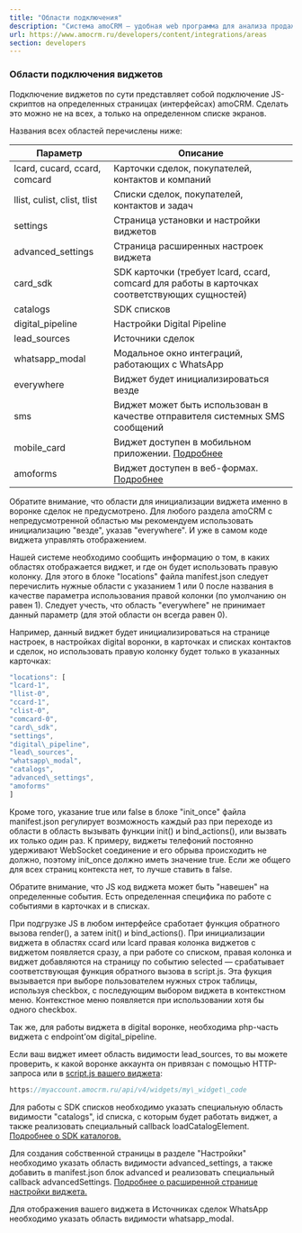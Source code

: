```yaml
---
title: "Области подключения"
description: "Система amoCRM – удобная web программа для анализа продаж, доступная в режиме online из любой точки мира! Подробности узнавайте по указанным на сайте телефонам в Москве."
url: https://www.amocrm.ru/developers/content/integrations/areas
section: developers
---
```


### Области подключения виджетов

Подключение виджетов по сути представляет собой подключение JS-скриптов на определенных страницах (интерфейсах) amoCRM. Сделать это можно не на всех, а только на определенном списке экранов.

Названия всех областей перечислены ниже:

| Параметр | Описание |
| --- | --- |
| lcard, cucard, ccard, comcard | Карточки сделок, покупателей, контактов и компаний |
| llist, culist, clist, tlist | Списки сделок, покупателей, контактов и задач |
| settings | Cтраница установки и настройки виджетов |
| advanced\_settings | Страница расширенных настроек виджета |
| card\_sdk | SDK карточки (требует lcard, ccard, comcard для работы в карточках соответствующих сущностей) |
| catalogs | SDK списков |
| digital\_pipeline | Настройки Digital Pipeline |
| lead\_sources | Источники сделок |
| whatsapp\_modal | Модальное окно интеграций, работающих с WhatsApp |
| everywhere | Виджет будет инициализироваться везде |
| sms | Виджет может быть использован в качестве отправителя системных SMS сообщений |
| mobile\_card | Виджет доступен в мобильном приложении. [Подробнее](/developers/content/integrations/mobile-widgets) |
| amoforms | Виджет доступен в веб-формах. [Подробнее](/developers/content/integrations/amoforms-widgets) |

Обратите внимание, что области для инициализации виджета именно в воронке сделок не предусмотрено. Для любого раздела amoCRM с непредусмотренной областью мы рекомендуем использовать инициализацию "везде", указав "everywhere". И уже в самом коде виджета управлять отображением.

Нашей системе необходимо сообщить информацию о том, в каких областях отображается виджет, и где он будет использовать правую колонку. Для этого в блоке "locations" файла manifest.json следует перечислить нужные области с указанием 1 или 0 после названия в качестве параметра использования правой колонки (по умолчанию он равен 1). Следует учесть, что область "everywhere" не принимает данный параметр (для этой области он всегда равен 0).

Например, данный виджет будет инициализироваться на странице настроек, в настройках digital воронки, в карточках и списках контактов и сделок, но использовать правую колонку будет только в указанных карточках:

```javascript
"locations": [
"lcard-1",
"llist-0",
"ccard-1",
"clist-0",
"comcard-0",
"card\_sdk",
"settings",
"digital\_pipeline",
"lead\_sources",
"whatsapp\_modal",
"catalogs",
"advanced\_settings",
"amoforms"
]
```

Кроме того, указание true или false в блоке "init\_once" файла manifest.json регулирует возможность каждый раз при переходе из области в область вызывать функции init() и bind\_actions(), или вызвать их только один раз. К примеру, виджеты телефоний постоянно удерживают WebSocket соединение и его обрыва происходить не должно, поэтому init\_once должно иметь значение true. Если же общего для всех страниц контекста нет, то лучше ставить в false.

Обратите внимание, что JS код виджета может быть "навешен" на определенные события. Есть определенная специфика по работе с событиями в карточках и в списках.

При подгрузке JS в любом интерфейсе сработает функция обратного вызова render(), а затем init() и bind\_actions(). При инициализации виджета в областях ccard или lcard правая колонка виджетов с виджетом появляется сразу, а при работе со списком, правая колонка и виджет добавляются на страницу по событию selected — срабатывает соответствующая функция обратного вызова в script.js. Эта фукция вызывается при выборе пользователем нужных строк таблицы, используя checkbox, с последующим выбором виджета в контекстном меню. Контекстное меню появляется при использовании хотя бы одного checkbox.

Так же, для работы виджета в digital воронке, необходима php-часть виджета с endpoint’ом digital\_pipeline.

Если ваш виджет имеет область видимости lead\_sources, то вы можете проверить, к какой воронке аккаунта он привязан с помощью HTTP-запроса или в [script.js вашего виджета](/developers/content/integrations/script_js#get_pipeline_id):

```javascript
https://myaccount.amocrm.ru/api/v4/widgets/my\_widget\_code
```

Для работы с SDK списков необходимо указать специальную область видимости "catalogs", id списка, с которым будет работать виджет, а также реализовать специальный callback loadCatalogElement. [Подробнее о SDK каталогов.](/developers/content/integrations/catalogs_sdk)

Для создания собственной страницы в разделе "Настройки" необходимо указать область видимости advanced\_settings, а также добавить в manifest.json блок advanced и реализовать специальный callback advancedSettings. [Подробнее о расширенной странице настройки виджета.](/developers/content/integrations/custom_settings)

Для отображения вашего виджета в Источниках сделок WhatsApp необходимо указать область видимости whatsapp\_modal.
